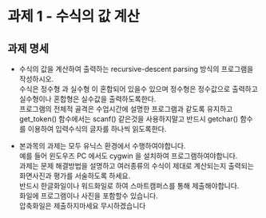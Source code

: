 # 과제 1 - 수식의 값 계산

## 과제 명세
* 수식의 값을 계산하여 출력하는 recursive-descent parsing 방식의 프로그램을 작성하시오.  
수식은 정수형 과 실수형 이 혼합되어 있을수 있으며 정수형은 정수값으로 출력하고 실수형이나 혼합형은 실수값을 출력하도록한다.  
프로그램의 전체적 골격은 수업시간에 설명한 프로그램과 같도록 유지하고 get_token() 함수에서는 scanf() 같은것을 사용하지말고 반드시  getchar() 함수를 이용하여 입력수식의 글자를 하나씩 읽도록한다.

* 본과목의 과제는 모두 유닉스 환경에서 수행하여야합니다.  
예를 들어 윈도우즈 PC 에서도 cygwin 을 설치하여 프로그램하여야합니다.  
과제는 문제 해결방법을 설명하고 여러종류의 수식이 제대로 계산되는지 출력되는 화면사진과 평가를 서술하도록 하세요.  
반드시 한글화일이나 워드화일로 하여  스마트캠퍼스를 통해 제출해야합니다.  
화일에 프로그램이나 사진을 포함할수 있습니다.  
압축화일은 제출하지마세요 무시하겠습니다
